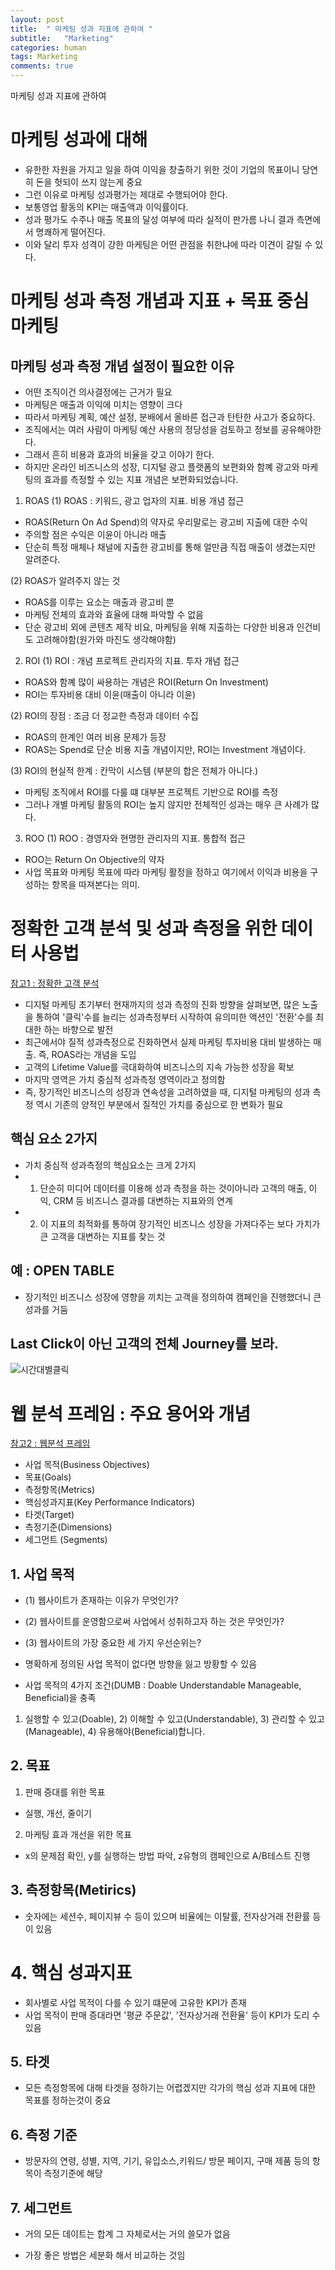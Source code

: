 ```yaml
---
layout: post
title:  " 마케팅 성과 지표에 관하여 "
subtitle:   "Marketing"
categories: human
tags: Marketing
comments: true
---
```



마케팅 성과 지표에 관하여


# 마케팅 성과에 대해

- 유한한 자원을 가지고 일을 하여 이익을 창출하기 위한 것이 기업의 목표이니 당연히 돈을 헛되이 쓰지 않는게 중요
- 그런 이유로 마케팅 성과평가는 제대로 수행되어야 한다.
- 보통영업 활동의 KPI는 매출액과 이익률이다.
- 성과 평가도 수주나 매출 목표의 달성 여부에 따라 실적이 판가름 나니 결과 측면에서 명쾌하게 떨어진다.
- 이와 달리 투자 성격이 강한 마케팅은 어떤 관점을 취한냐에 따라 이견이 갈릴 수 있다.


# 마케팅 성과 측정 개념과 지표 + 목표 중심 마케팅

## 마케팅 성과 측정 개념 설정이 필요한 이유
- 어떤 조직이건 의사결정에는 근거가 필요
- 마케팅은 매출과 이익에 미치는 영향이 크다
- 따라서 마케팅 계획, 예산 설정, 분배에서 올바른 접근과 탄탄한 사고가 중요하다.
- 조직에서는 여러 사람이 마케팅 예산 사용의 정당성을 검토하고 정보를 공유해야한다.
- 그래서 흔히 비용과 효과의 비율을 갖고 이야기 한다.
- 하지만 온라인 비즈니스의 성장, 디지털 광고 플랫폼의 보편화와 함꼐 광고와 마케팅의 효과를 측정할 수 있는 지표 개념은 보편화되었습니다.


1. ROAS
(1) ROAS : 키워드, 광고 업자의 지표. 비용 개념 접근
- ROAS(Return On Ad Spend)의 약자로 우리말로는 광고비 지출에 대한 수익
- 주의할 점은 수익은 이윤이 아니라 매출
- 단순히 특정 매체나 채널에 지출한 광고비를 통해 얼만큼 직접 매출이 생겼는지만 알려준다.

(2) ROAS가 알려주지 않는 것
- ROAS를 이루는 요소는 매출과 광고비 뿐
- 마케팅 전체의 효과와 효율에 대해 파악할 수 없음
- 단순 광고비 외에 콘텐츠 제작 비요, 마케팅을 위해 지출하는 다양한 비용과 인건비도 고려해야함(원가와 마진도 생각해야함)


2. ROI
(1) ROI : 개념 프로젝트 관리자의 지표. 투자 개념 접근
- ROAS와 함꼐 많이 싸용하는 개념은 ROI(Return On Investment)
- ROI는 투자비용 대비 이윤(매출이 아니라 이윤)

(2) ROI의 장점 : 조금 더 정교한 측정과 데이터 수집
- ROAS의 한계인 여러 비용 문제가 등장
- ROAS는 Spend로 단순 비용 지출 개념이지만, ROI는 Investment 개념이다.

(3) ROI의 현실적 한계 : 칸막이 시스템 (부분의 합은 전체가 아니다.)
- 마케팅 조직에서 ROI를 다룰 떄 대부분 프로젝트 기반으로 ROI를 측정
- 그러나 개별 마케팅 활동의 ROI는 높지 않지만 전체적인 성과는 매우 큰 사례가 많다.


3. ROO
(1) ROO : 경영자와 현명한 관리자의 지표. 통합적 접근
- ROO는 Return On Objective의 약자
- 사업 목표와 마케팅 목표에 따라 마케팅 활정을 정하고 여기에서 이익과 비용을 구성하는 항목을 따져본다는 의미.


# 정확한 고객 분석 및 성과 측정을 위한 데이터 사용법

[참고1 : 정확한 고객 분석](https://www.thinkwithgoogle.com/intl/ko-kr/marketing-resources/data-and-measurement/data-based-measurement/)

- 디지털 마케팅 초기부터 현재까지의 성과 측정의 진화 방향을 살펴보면, 많은 노출을 통하여 '클릭'수를 늘리는 성과측정부터 시작하여 유의미한 액션인 '전환'수를 최대한 하는 바향으로 발전
- 최근에서야 질적 성과측정으로 진화하면서 실제 마케팅 투자비용 대비 발생하는 매출. 즉, ROAS라는 개념을 도입
- 고객의 Lifetime Value를 극대화하여 비즈니스의 지속 가능한 성장을 확보
- 마지막 영역은 가치 중심적 성과측정 영역이라고 정의함
- 즉, 장기적인 비즈니스의 성장과 연속성을 고려하였을 때, 디지털 마케팅의 성과 측정 역시 기존의 양적인 부분에서 질적인 가치를 중심으로 한 변화가 필요

## 핵심 요소 2가지
- 가치 중심적 성과측정의 핵심요소는 크게 2가지
- 1. 단순히 미디어 데이터를 이용해 성과 측정을 하는 것이아니라 고객의 매출, 이익, CRM 등 비즈니스 결과를 대변하는 지표와의 연계
- 2. 이 지표의 최적화를 통하여 장기적인 비즈니스 성장을 가져다주는 보다 가치가 큰 고객을 대변하는 지표를 찾는 것

## 예 : OPEN TABLE
- 장기적인 비즈니스 성장에 영향을 끼치는 고객을 정의하여 캠페인을 진행했더니 큰 성과를 거둠

## Last Click이 아닌 고객의 전체 Journey를 보라.

![시간대별클릭](https://www.thinkwithgoogle.com/_qs/images/yY6fCAc7CJJVMuQxnz9RTUJpxc0=/23634/width-1000/image4.png)




# 웹 분석 프레임 : 주요 용어와 개념

[참고2 : 웹분석 프레임](http://analyticsmarketing.co.kr/digital-analytics/google-analytics/1431/)

- 사업 목적(Business Objectives)
- 목표(Goals)
- 측정항목(Metrics)
- 핵심성과지표(Key Performance Indicators)
- 타겟(Target)
- 측정기준(Dimensions)
- 세그먼트 (Segments)

## 1. 사업 목적

- (1) 웹사이트가 존재하는 이유가 무엇인가?
- (2) 웹사이트를 운영함으로써 사업에서 성취하고자 하는 것은 무엇인가?
- (3) 웹사이트의 가장 중요한 세 가지 우선순위는?

- 명확하게 정의된 사업 목적이 없다면 방향을 잃고 방황할 수 있음
- 사업 목적의 4가지 조건(DUMB : Doable Understandable Manageable, Beneficial)을 충족
1) 실행할 수 있고(Doable), 2) 이해할 수 있고(Understandable), 3) 관리할 수 있고(Manageable), 4) 유용해야(Beneficial)합니다.

## 2. 목표

1) 판매 증대를 위한 목표
- 실행, 개선, 줄이기
2) 마케팅 효과 개선을 위한 목표
- x의 문제점 확인, y를 실행하는 방법 파악, z유형의 캠페인으로 A/B테스트 진행

## 3. 측정항목(Metirics)

- 숫자에는 세션수, 페이지뷰 수 등이 있으며 비율에는 이탈률, 전자상거래 전환률 등이 있음

# 4. 핵심 성과지표

- 회사별로 사업 목적이 다를 수 있기 떄문에 고유한 KPI가 존재
- 사업 목적이 판매 증대라면 '평균 주문값', '전자상거래 전환율' 등이 KPI가 도리 수 있음

## 5. 타겟

- 모든 측정항목에 대해 타겟을 정하기는 어렵겠지만 각가의 핵심 성과 지표에 대한 목표를 정하는것이 중요

## 6. 측정 기준

- 방문자의 연령, 성별, 지역, 기기, 유입소스,키워드/ 방문 페이지, 구매 제품 등의 항목이 측정기준에 해당

## 7. 세그먼트

- 거의 모든 데이트는 합계 그 자체로서는 거의 쓸모가 없음

- 가장 좋은 방법은 세분화 해서 비교하는 것임

